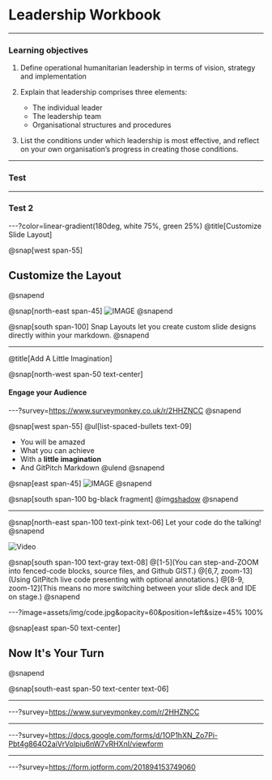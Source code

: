 # **Leadership Workbook**

---

### Learning objectives
1. Define operational humanitarian leadership in terms of vision, strategy and implementation  
  
2. Explain that leadership comprises three elements:  
    - The individual leader  
    - The leadership team  
    - Organisational structures and procedures  
  
3. List the conditions under which leadership is most effective, and reflect on your own organisation’s progress in creating those conditions.

---

### Test

---


### Test 2

---?color=linear-gradient(180deg, white 75%, green 25%)
@title[Customize Slide Layout]

@snap[west span-55]
## Customize the Layout
@snapend

@snap[north-east span-45]
![IMAGE](assets/img/presentation.png)
@snapend

@snap[south span-100]
Snap Layouts let you create custom slide designs directly within your markdown.
@snapend

---
@title[Add A Little Imagination]

@snap[north-west span-50 text-center]
#### Engage your Audience
---?survey=https://www.surveymonkey.co.uk/r/2HHZNCC
@snapend

@snap[west span-55]
@ul[list-spaced-bullets text-09]
- You will be amazed
- What you can achieve
- With a **little imagination**
- And GitPitch Markdown
@ulend
@snapend

@snap[east span-45]
![IMAGE](assets/img/conference.png)
@snapend

@snap[south span-100 bg-black fragment]
@img[shadow](assets/img/conference.png)
@snapend

---

@snap[north-east span-100 text-pink text-06]
Let your code do the talking!
@snapend

![Video](https://www.youtube.com/embed/1U2gngDxFkc)

@snap[south span-100 text-gray text-08]
@[1-5](You can step-and-ZOOM into fenced-code blocks, source files, and Github GIST.)
@[6,7, zoom-13](Using GitPitch live code presenting with optional annotations.)
@[8-9, zoom-12](This means no more switching between your slide deck and IDE on stage.)
@snapend


---?image=assets/img/code.jpg&opacity=60&position=left&size=45% 100%

@snap[east span-50 text-center]
## Now It's **Your** Turn
@snapend

@snap[south-east span-50 text-center text-06]


---

---?survey=https://www.surveymonkey.com/r/2HHZNCC

----

---?survey=https://docs.google.com/forms/d/1OP1hXN_Zo7Pi-Pbt4g864O2aiVrVolpiu6nW7vRHXnI/viewform

---

---?survey=https://form.jotform.com/201894153749060